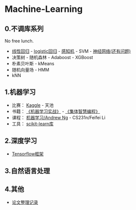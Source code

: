 # Machine-Learning

## 0.不调库系列 
No free lunch.

* [线性回归](/mine/ex1_py.py) - [logistic回归](/mine/LR_skdata.py) - [感知机](/mine/perceptron.py) - SVM - [神经网络(还有问题)](/mine/NN.ipynb)
* 决策树 - 随机森林 - Adaboost - XGBoost
* 朴素贝叶斯 - kMeans
* 随机向量场 - HMM
* kNN

## 1.机器学习
* 比赛： [Kaggle](/kaggle) - 天池
* 书籍： [《机器学习实战》](/ML_in_action) - [《集体智慧编程》](/JTZHBC)
* 课程： [机器学习/Andrew Ng](/coursera_ML) - CS231n/Feifei Li
* 工具： [scikit-learn库](/scikit-learn)


## 2.深度学习
* [Tensorflow框架](/tensorflow)

## 3.自然语言处理

## 4.其他
* [论文整理记录](/papers)




